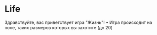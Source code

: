 # Life
Здравствуйте, вас приветствует игра "Жизнь"!
•  Игра происходит на поле, таких размеров которых вы захотите (до 20)
